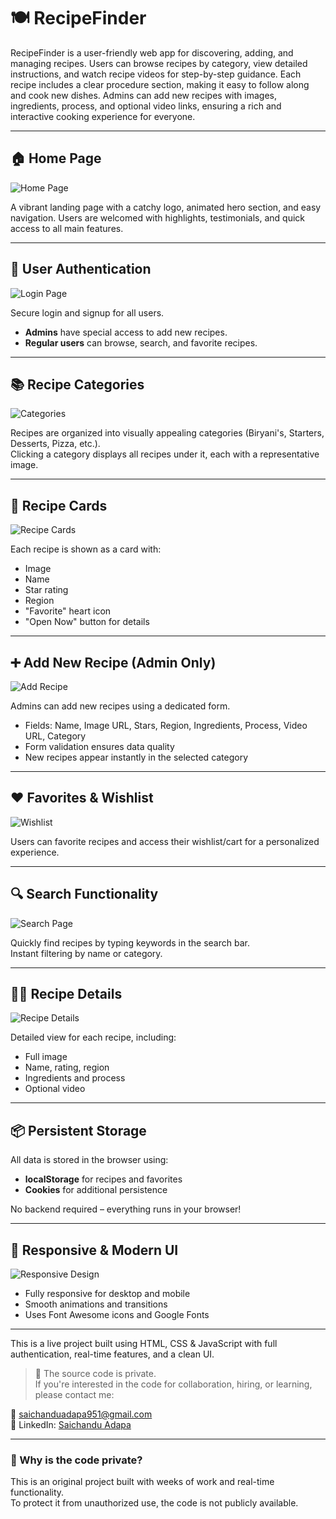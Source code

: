 # 🍽️ RecipeFinder

RecipeFinder is a user-friendly web app for discovering, adding, and managing recipes. Users can browse recipes by category, view detailed instructions, and watch recipe videos for step-by-step guidance. Each recipe includes a clear procedure section, making it easy to follow along and cook new dishes. Admins can add new recipes with images, ingredients, process, and optional video links, ensuring a rich and interactive cooking experience for everyone.

---

## 🏠 Home Page

![Home Page](images/home.png)

A vibrant landing page with a catchy logo, animated hero section, and easy navigation. Users are welcomed with highlights, testimonials, and quick access to all main features.

---

## 🔐 User Authentication

![Login Page](images/login.png)

Secure login and signup for all users.  
- **Admins** have special access to add new recipes.
- **Regular users** can browse, search, and favorite recipes.

---

## 📚 Recipe Categories

![Categories](images/categories.png)

Recipes are organized into visually appealing categories (Biryani's, Starters, Desserts, Pizza, etc.).  
Clicking a category displays all recipes under it, each with a representative image.

---

## 🍲 Recipe Cards

![Recipe Cards](images/recipe_cards.png)

Each recipe is shown as a card with:
- Image
- Name
- Star rating
- Region
- "Favorite" heart icon
- "Open Now" button for details

---

## ➕ Add New Recipe (Admin Only)

![Add Recipe](images/add_recipe.png)

Admins can add new recipes using a dedicated form.  
- Fields: Name, Image URL, Stars, Region, Ingredients, Process, Video URL, Category
- Form validation ensures data quality
- New recipes appear instantly in the selected category

---

## ❤️ Favorites & Wishlist

![Wishlist](images/wishlist.png)

Users can favorite recipes and access their wishlist/cart for a personalized experience.

---

## 🔍 Search Functionality

![Search Page](images/search.png)

Quickly find recipes by typing keywords in the search bar.  
Instant filtering by name or category.

---

## 👨‍🍳 Recipe Details

![Recipe Details](images/details.png)

Detailed view for each recipe, including:
- Full image
- Name, rating, region
- Ingredients and process
- Optional video

---

## 📦 Persistent Storage

All data is stored in the browser using:
- **localStorage** for recipes and favorites
- **Cookies** for additional persistence

No backend required – everything runs in your browser!

---

## 📱 Responsive & Modern UI

![Responsive Design](images/responsive.png)

- Fully responsive for desktop and mobile
- Smooth animations and transitions
- Uses Font Awesome icons and Google Fonts

---
This is a live project built using HTML, CSS & JavaScript with full authentication, real-time features, and a clean UI.

> 📌 The source code is private.  
> If you're interested in the code for collaboration, hiring, or learning, please contact me:

📧 saichanduadapa951@gmail.com  
📱 LinkedIn: [Saichandu Adapa](https://www.linkedin.com/in/saichandu-adapa-143b41254/)

---
### 🔐 Why is the code private?
This is an original project built with weeks of work and real-time functionality.  
To protect it from unauthorized use, the code is not publicly available.

